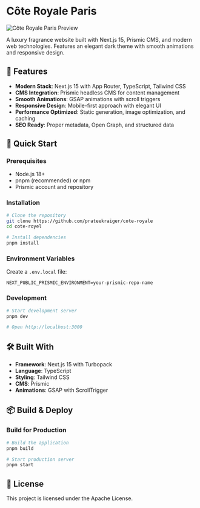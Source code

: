 # Côte Royale Paris

![Côte Royale Paris Preview](https://ik.imagekit.io/mtk2a0sx6/Screenshot%202025-09-06%20161132.png)

A luxury fragrance website built with Next.js 15, Prismic CMS, and modern web technologies. Features an elegant dark theme with smooth animations and responsive design.

## 🌟 Features

- **Modern Stack**: Next.js 15 with App Router, TypeScript, Tailwind CSS
- **CMS Integration**: Prismic headless CMS for content management
- **Smooth Animations**: GSAP animations with scroll triggers
- **Responsive Design**: Mobile-first approach with elegant UI
- **Performance Optimized**: Static generation, image optimization, and caching
- **SEO Ready**: Proper metadata, Open Graph, and structured data

## 🚀 Quick Start

### Prerequisites

- Node.js 18+
- pnpm (recommended) or npm
- Prismic account and repository

### Installation

```bash
# Clone the repository
git clone https://github.com/prateekraiger/cote-royale
cd cote-royel

# Install dependencies
pnpm install

```

### Environment Variables

Create a `.env.local` file:

```env
NEXT_PUBLIC_PRISMIC_ENVIRONMENT=your-prismic-repo-name
```

### Development

```bash
# Start development server
pnpm dev

# Open http://localhost:3000
```



## 🛠️ Built With

- **Framework**: Next.js 15 with Turbopack
- **Language**: TypeScript
- **Styling**: Tailwind CSS
- **CMS**: Prismic
- **Animations**: GSAP with ScrollTrigger

## 📦 Build & Deploy

### Build for Production

```bash
# Build the application
pnpm build

# Start production server
pnpm start
```

## 📄 License

This project is licensed under the Apache License.
